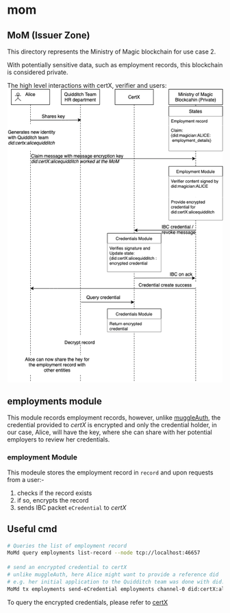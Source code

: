 # mom

## MoM (Issuer Zone)

This directory represents the Ministry of Magic blockchain for use case 2.

With potentially sensitive data, such as employment records, this blockchain is considered private.

The high level interactions with certX, verifier and users:
![MoM](./mom.png)

## employments module

This module records employment records, however, unlike [muggleAuth](../muggleauth/readme.md),
the credential provided to *certX* is encrypted and only the credential holder, in our case, Alice,
will have the key, where she can share with her potential employers to review her credentials.

### employment Module

This modeule stores the employment record in `record` and upon requests from a user:-

1. checks if the record exists
1. if so, encrypts the record
1. sends IBC packet `eCredential` to *certX*

## Useful cmd

```sh
# Queries the list of employment record 
MoMd query employments list-record --node tcp://localhost:46657

# send an encrypted credential to certX
# unlike muggleAuth, here Alice might want to provide a reference did
# e.g. her initial application to the Quidditch team was done with did:certX:aliceQuidditch
MoMd tx employments send-eCredential employments channel-0 did:certX:aliceQuidditch 0 --node tcp://localhost:46657 --home .home --from alice
```

To query the encrypted credentials, please refer to [certX](../certX/readme.md) 
